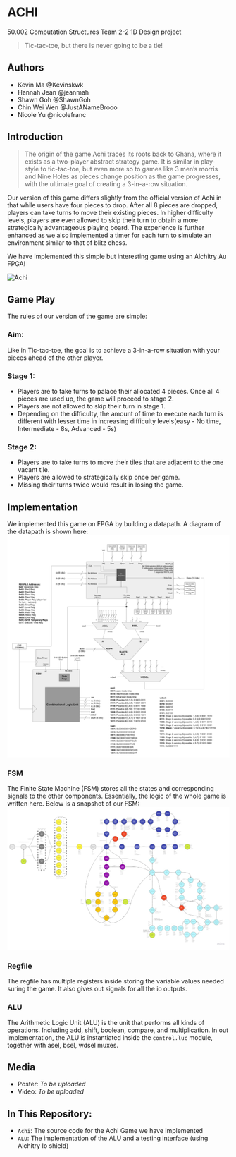 # ACHI
50.002 Computation Structures Team 2-2 1D Design project

> Tic-tac-toe, but there is never going to be a tie!

## Authors

- Kevin Ma @Kevinskwk
- Hannah Jean @jeanmah
- Shawn Goh @ShawnGoh
- Chin Wei Wen @JustANameBrooo
- Nicole Yu @nicolefranc

## Introduction

> The origin of the game Achi traces its roots back to Ghana, where it exists as a two-player abstract strategy game. It is similar in play-style to tic-tac-toe, but even more so to games like 3 men’s morris and Nine Holes as pieces change position as the game progresses, with the ultimate goal of creating a 3-in-a-row situation.

Our version of this game differs slightly from the official version of Achi in that while users have four pieces to drop. After all 8 pieces are dropped, players can take turns to move their existing pieces. In higher difficulty levels, players are even allowed to skip their turn to obtain a more strategically advantageous playing board. The experience is further enhanced as we also implemented a timer for each turn to simulate an environment similar to that of blitz chess.

We have implemented this simple but interesting game using an Alchitry Au FPGA!

![Achi](./media/achi.png)

## Game Play

The rules of our version of the game are simple:

### Aim:
Like in Tic-tac-toe, the goal is to achieve a 3-in-a-row situation with your pieces ahead of the other player.

### Stage 1:
- Players are to take turns to palace their allocated 4 pieces. Once all 4 pieces are used up, the game will proceed to stage 2.
- Players are not allowed to skip their turn in stage 1.
- Depending on the difficulty, the amount of time to execute each turn is different with lesser time in increasing difficulty levels(easy - No time, Intermediate - 8s, Advanced - 5s)

### Stage 2:
- Players are to take turns to move their tiles that are adjacent to the one vacant tile.
- Players are allowed to strategically skip once per game.
- Missing their turns twice would result in losing the game.



## Implementation

We implemented this game on FPGA by building a datapath. A diagram of the datapath is shown here:
![Datapath](./media/datapath.svg)

### FSM

The Finite State Machine (FSM) stores all the states and corresponding signals to the other components. Essentially, the logic of the whole game is written here. Below is a snapshot of our FSM:
![Datapath](./media/FSM.jpg)

### Regfile

The regfile has multiple registers inside storing the variable values needed suring the game. It also gives out signals for all the io outputs.

### ALU
The Arithmetic Logic Unit (ALU) is the unit that performs all kinds of operations. Including add, shift, boolean, compare, and multiplication. In out implementation, the ALU is instantiated inside the `control.luc` module, together with asel, bsel, wdsel muxes.

## Media
- Poster: *To be uploaded*
- Video: *To be uploaded*

## In This Repository:

- `Achi`: The source code for the Achi Game we have implemented
- `ALU`: The implementation of the ALU and a testing interface (using Alchitry Io shield)
